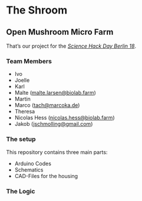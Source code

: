 # The Shroom
## Open Mushroom Micro Farm

That’s our project for the *[Science Hack Day Berlin 18](http://berlin.sciencehackday.org/shdb18/)*.

### Team Members
- Ivo
- Joelle
- Karl
- Malte  ([malte.larsen@biolab.farm](mailto:malte.larsen@biolab.farm))
- Martin
- Marco ([tach@marcoka.de](mailto:tach@marcoka.de))
- Theresa
- Nicolas Hess ([nicolas.hess@biolab.farm](mailto:nicolas.hess@biolab.farm))
- Jakob ([jschmolling@gmail.com](mailto:jschmolling@gmail.com))

### The setup
This repository contains three main parts:
* Arduino Codes
* Schematics
* CAD-Files for the housing

### The Logic



